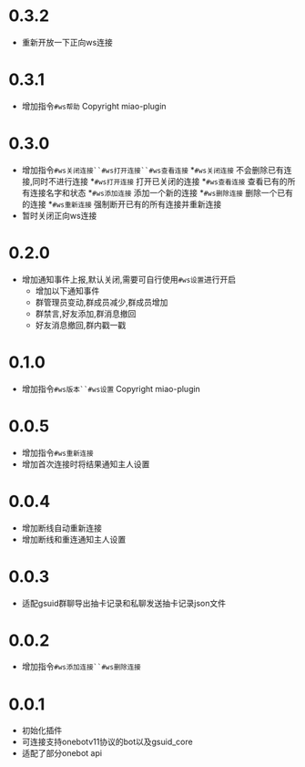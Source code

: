 # 0.3.2

* 重新开放一下正向ws连接

# 0.3.1

* 增加指令`#ws帮助` Copyright miao-plugin

# 0.3.0

* 增加指令`#ws关闭连接``#ws打开连接``#ws查看连接`
    *`#ws关闭连接` 不会删除已有连接,同时不进行连接
    *`#ws打开连接` 打开已关闭的连接
    *`#ws查看连接` 查看已有的所有连接名字和状态
    *`#ws添加连接` 添加一个新的连接 
    *`#ws删除连接` 删除一个已有的连接 
    *`#ws重新连接` 强制断开已有的所有连接并重新连接 
* 暂时关闭正向ws连接

# 0.2.0

* 增加通知事件上报,默认关闭,需要可自行使用`#ws设置`进行开启
    * 增加以下通知事件
    * 群管理员变动,群成员减少,群成员增加
    * 群禁言,好友添加,群消息撤回
    * 好友消息撤回,群内戳一戳

# 0.1.0

* 增加指令`#ws版本``#ws设置` Copyright miao-plugin

# 0.0.5

* 增加指令`#ws重新连接`
* 增加首次连接时将结果通知主人设置

# 0.0.4

* 增加断线自动重新连接
* 增加断线和重连通知主人设置

# 0.0.3

* 适配gsuid群聊导出抽卡记录和私聊发送抽卡记录json文件

# 0.0.2

* 增加指令`#ws添加连接``#ws删除连接`

# 0.0.1

* 初始化插件
* 可连接支持onebotv11协议的bot以及gsuid_core
* 适配了部分onebot api
  
